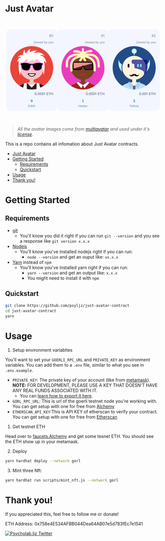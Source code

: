 # Just Avatar


<br/>
<p align="center">
<img src="./image/avatar.png" width="500" alt="Hardhat NextJS Marketplace">
</a>
</p>
<br/>

>  *All the avatar images come from [multiavatar](https://multiavatar.com/)  and used under it's [license](https://github.com/multiavatar/Multiavatar/blob/main/LICENSE).*

This is a repo contains all infomation about Just Avatar contracts.

- [Just Avatar](#just-avatar)
- [Getting Started](#getting-started)
  - [Requirements](#requirements)
  - [Quickstart](#quickstart)
- [Usage](#usage)
- [Thank you!](#thank-you)


# Getting Started

## Requirements

- [git](https://git-scm.com/book/en/v2/Getting-Started-Installing-Git)
  - You'll know you did it right if you can run `git --version` and you see a response like `git version x.x.x`
- [Nodejs](https://nodejs.org/en/)
  - You'll know you've installed nodejs right if you can run:
    - `node --version` and get an ouput like: `vx.x.x`
- [Yarn](https://classic.yarnpkg.com/lang/en/docs/install/) instead of `npm`
  - You'll know you've installed yarn right if you can run:
    - `yarn --version` and get an output like: `x.x.x`
    - You might need to install it with `npm`

## Quickstart

```bash
git clone https://github.com/psyljz/just-avatar-contract
cd just-avatar-contract
yarn
```

# Usage

1. Setup environment variabltes

You'll want to set your `GOERLI_RPC_URL` and `PRIVATE_KEY` as environment variables. You can add them to a `.env` file, similar to what you see in `.env.example`.

- `PRIVATE_KEY`: The private key of your account (like from [metamask](https://metamask.io/)). **NOTE:** FOR DEVELOPMENT, PLEASE USE A KEY THAT DOESN'T HAVE ANY REAL FUNDS ASSOCIATED WITH IT.
  - You can [learn how to export it here](https://metamask.zendesk.com/hc/en-us/articles/360015289632-How-to-Export-an-Account-Private-Key).
- `GORL_RPC_URL`: This is url of the goerli testnet node you're working with. You can get setup with one for free from [Alchemy](https://alchemy.com/?r=0ede4fdf6cd368f9)
- `ETHERSCAN_API_KEY`:This is API KEY of etherscan to verify your contract. You can get setup with one for free from [Etherscan](https://etherscan.io/myapikey)

1. Get testnet ETH

Head over to [faucets.Alchemy](https://goerlifaucet.com/) and get some tesnet ETH. You should see the ETH show up in your metamask.

2. Deploy

```bash
yarn hardhat deploy --network gorl
```

3. Mint three Nft:

```bash
yarn hardhat run scripts/mint_nft.js --network gorl
```


# Thank you!

If you appreciated this, feel free to follow me or donate!

ETH Address: 0x758e4E534AFBB044Dea64AB07e5d783fEc7e1541

[![Psycholab.ljz Twitter](https://img.shields.io/badge/Twitter-1DA1F2?style=for-the-badge&logo=twitter&logoColor=white)](https://twitter.com/ljzbtc)

